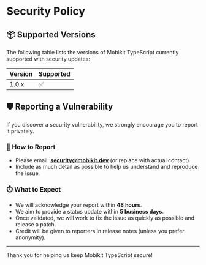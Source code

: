 # Security Policy

## 📦 Supported Versions

The following table lists the versions of Mobikit TypeScript currently supported with security updates:

| Version | Supported          |
| ------- | ------------------ |
| 1.0.x   | :white_check_mark: |

## 🛡️ Reporting a Vulnerability

If you discover a security vulnerability, we strongly encourage you to report it privately.

### 🔐 How to Report

- Please email: **security@mobikit.dev** (or replace with actual contact)
- Include as much detail as possible to help us understand and reproduce the issue.

### ⏱️ What to Expect

- We will acknowledge your report within **48 hours**.
- We aim to provide a status update within **5 business days**.
- Once validated, we will work to fix the issue as quickly as possible and release a patch.
- Credit will be given to reporters in release notes (unless you prefer anonymity).

---

Thank you for helping us keep Mobikit TypeScript secure!
